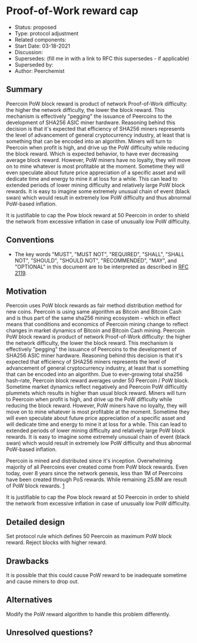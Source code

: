 # Proof-of-Work reward cap

- Status: proposed
- Type: protocol adjustment
- Related components: 
- Start Date: 03-18-2021
- Discussion: 
- Supersedes: (fill me in with a link to RFC this supersedes - if applicable)
- Superseded by:
- Author: Peerchemist

## Summary

Peercoin PoW block reward is product of network Proof-of-Work difficulty: the higher the network difficulty, the lower the block reward. This mechanism is effectively "pegging" the issuance of Peercoins to the development of SHA256 ASIC miner hardware. Reasoning behind this decision is that it's expected that efficiency of SHA256 miners represents the level of advancement of general cryptocurrency industry, at least that is something that can be encoded into an algorithm. Miners will turn to Peercoin when profit is high, and drive up the PoW difficulty while reducing the block reward. Which is expected behavior, to have ever decreasing average block reward.
However, PoW miners have no loyalty, they will move on to mine whatever is most profitable at the moment. Sometime they will even speculate about future price appreciation of a specific asset and will dedicate time and energy to mine it at loss for a while. This can lead to extended periods of lower mining difficulty and relatively large PoW block rewards. It is easy to imagine some extremely unusual chain of event (black swan) which would result in extremely low PoW difficulty and thus abnormal PoW-based inflation.

It is justifiable to cap the Pow block reward at 50 Peercoin in order to shield the network from excessive inflation in case of unusually low PoW difficulty. 

## Conventions
- The key words "MUST", "MUST NOT", "REQUIRED", "SHALL", "SHALL NOT", "SHOULD", "SHOULD NOT", "RECOMMENDED", "MAY", and "OPTIONAL" in this document are to be interpreted as described in [RFC 2119](http://tools.ietf.org/html/rfc2119).

## Motivation

Peercoin uses PoW block rewards as fair method distribution method for new coins. Peercoin is using same algorithm as Bitcoin and Bitcoin Cash and is thus part of the same sha256 mining ecosystem - which in effect means that conditions and economics of Peercoin mining change to reflect changes in market dynamics of Bitcoin and Bitcoin Cash mining. Peercoin PoW block reward is product of network Proof-of-Work difficulty: the higher the network difficulty, the lower the block reward. This mechanism is effectively "pegging" the issuance of Peercoins to the development of SHA256 ASIC miner hardware. Reasoning behind this decision is that it's expected that efficiency of SHA256 miners represents the level of advancement of general cryptocurrency industry, at least that is something that can be encoded into an algorithm. Due to ever-growing total sha256 hash-rate, Peercoin block reward averages under 50 Peercoin / PoW block. Sometime market dynamics reflect negatively and Peercoin PoW difficultly plummets which results in higher than usual block reward.
Miners will turn to Peercoin when profit is high, and drive up the PoW difficulty while reducing the block reward.
However, PoW miners have no loyalty, they will move on to mine whatever is most profitable at the moment. Sometime they will even speculate about future price appreciation of a specific asset and will dedicate time and energy to mine it at loss for a while. This can lead to extended periods of lower mining difficulty and relatively large PoW block rewards. It is easy to imagine some extremely unusual chain of event (black swan) which would result in extremely low PoW difficulty and thus abnormal PoW-based inflation.

Peercoin is mined and distributed since it's inception. Overwhelming majority of all Peercoins ever created come from PoW block rewards. Even today, over 8 years since the network genesis, less than 1M of Peercoins have been created through PoS rewards. While remaining 25.8M are result of PoW block rewards. [1](https://peercoinexplorer.net/charts/annualinflation/5/linear/default)

It is justifiable to cap the Pow block reward at 50 Peercoin in order to shield the network from excessive inflation in case of unusually low PoW difficulty. 


## Detailed design

Set protocol rule which defines 50 Peercoin as maximum PoW block reward. Reject blocks with higher reward.

## Drawbacks

It is possible that this could cause PoW reward to be inadequate sometime and cause miners to drop out.

## Alternatives

Modify the PoW reward algorithm to handle this problem differently.

## Unresolved questions?

